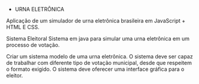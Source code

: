 *  URNA ELETRÔNICA 

Aplicação de um simulador de urna eletrônica brasileira em JavaScript + HTML E CSS.

Sistema Eleitoral
Sistema em java para simular uma urna eletrônica em um processo de votação.

Criar um sistema modelo de uma urna eletrônica.
O sistema deve ser capaz de trabalhar com diferente tipo de votação municipal, desde que respeitem o formato exigido.
O sistema deve oferecer uma interface gráfica para o eleitor.


